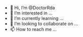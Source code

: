 - 👋 Hi, I’m @DoctorRda
- 👀 I’m interested in ...
- 🌱 I’m currently learning ...
- 💞️ I’m looking to collaborate on ...
- 📫 How to reach me ...

<!---
DoctorRda/DoctorRda is a ✨ special ✨ repository because its `README.md` (this file) appears on your GitHub profile.
You can click the Preview link to take a look at your changes.
--->
